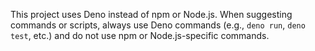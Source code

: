 This project uses Deno instead of npm or Node.js.
When suggesting commands or scripts, always use Deno commands (e.g., `deno run`, `deno test`, etc.) and do not use npm or Node.js-specific commands.
